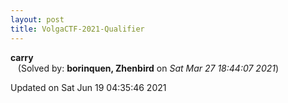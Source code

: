 ```yaml
---
layout: post
title: VolgaCTF-2021-Qualifier
---
```


<!--break-->

**carry**  
&nbsp;&nbsp;&nbsp;(Solved by: **borinquen, Zhenbird** on _Sat Mar 27 18:44:07 2021_)  
  


Updated on Sat Jun 19 04:35:46 2021
